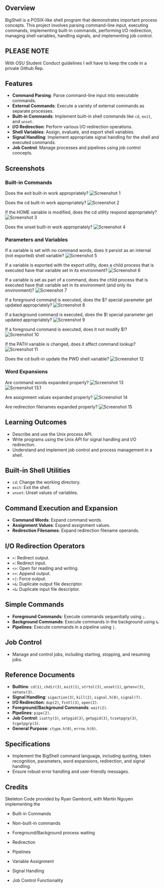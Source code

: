 ## Overview

BigShell is a POSIX-like shell program that demonstrates important process concepts. This project involves parsing command-line input, executing commands, implementing built-in commands, performing I/O redirection, managing shell variables, handling signals, and implementing job control.

## PLEASE NOTE
With OSU Student Conduct guidelines I will have to keep the code in a private Github Rep. 

## Features

- **Command Parsing**: Parse command-line input into executable commands.
- **External Commands**: Execute a variety of external commands as separate processes.
- **Built-in Commands**: Implement built-in shell commands like `cd`, `exit`, and `unset`.
- **I/O Redirection**: Perform various I/O redirection operations.
- **Shell Variables**: Assign, evaluate, and export shell variables.
- **Signal Handling**: Implement appropriate signal handling for the shell and executed commands.
- **Job Control**: Manage processes and pipelines using job control concepts.

## Screenshots

### Built-in Commands
Does the exit built-in work appropriately? 
![Screenshot 1](baseshell/bs2.png)

Does the cd built-in work appropriately? 
![Screenshot 2](baseshell/bs1.png)

If the HOME variable is modified, does the cd utility respond appropriately?
![Screenshot 3](baseshell/bs3.png)

Does the unset built-in work appropriately? 
![Screenshot 4](baseshell/bs4.png)

### Parameters and Variables
If a variable is set with no command words, does it persist as an internal (not exported) shell variable?
![Screenshot 5](baseshell/bs5.png)

If a variable is exported with the export utility, does a child process that is executed have that variable set in its environment? 
![Screenshot 6](baseshell/bs6.png)

If a variable is set as part of a command, does the child process that is executed have that variable set in its environment (and only its environment)?
![Screenshot 7](baseshell/bs7.png)

If a foreground command is executed, does the $? special parameter get updated appropriately? 
![Screenshot 8](baseshell/bs8.png)

If a background command is executed, does the $! special parameter get updated appropriately? 
![Screenshot 9](baseshell/bs9.png)

If a foreground command is executed, does it not modify $!?
![Screenshot 10](baseshell/bs10.png)

If the PATH variable is changed, does it affect command lookup?
![Screenshot 11](baseshell/bs11.png)

Does the cd built-in update the PWD shell variable?
![Screenshot 12](baseshell/bs12.png)

### Word Expansions 
Are command words expanded properly?
![Screenshot 13](baseshell/bs13.png)
![Screenshot 13.1](baseshell/bs13.1.png)

Are assignment values expanded properly?
![Screenshot 14](baseshell/bs14.png)

Are redirection filenames expanded properly?
![Screenshot 15](baseshell/bs15.png)

## Learning Outcomes

- Describe and use the Unix process API.
- Write programs using the Unix API for signal handling and I/O redirection.
- Understand and implement job control and process management in a shell.

## Built-in Shell Utilities

- `cd`: Change the working directory.
- `exit`: Exit the shell.
- `unset`: Unset values of variables.

## Command Execution and Expansion

- **Command Words**: Expand command words.
- **Assignment Values**: Expand assignment values.
- **Redirection Filenames**: Expand redirection filename operands.

## I/O Redirection Operators

- `>`: Redirect output.
- `<`: Redirect input.
- `<>`: Open for reading and writing.
- `>>`: Append output.
- `>|`: Force output.
- `>&`: Duplicate output file descriptor.
- `<&`: Duplicate input file descriptor.

## Simple Commands

- **Foreground Commands**: Execute commands sequentially using `;`.
- **Background Commands**: Execute commands in the background using `&`.
- **Pipelines**: Execute commands in a pipeline using `|`.

## Job Control

- Manage and control jobs, including starting, stopping, and resuming jobs.

## Reference Documents

- **Builtins**: `cd(1)`, `chdir(3)`, `exit(1)`, `strtol(3)`, `unset(1)`, `getenv(3)`, `setenv(3)`.
- **Signal Handling**: `sigaction(3)`, `kill(2)`, `signal.h(0)`, `signal(7)`.
- **I/O Redirection**: `dup(2)`, `fcntl(3)`, `open(2)`.
- **Foreground/Background Commands**: `wait(2)`.
- **Pipelines**: `pipe(2)`.
- **Job Control**: `isatty(3)`, `setpgid(3)`, `getpgid(3)`, `tcsetpgrp(3)`, `tcgetpgrp(3)`.
- **General Purpose**: `ctype.h(0)`, `errno.h(0)`.

## Specifications

- Implement the BigShell command language, including quoting, token recognition, parameters, word expansions, redirection, and signal handling.
- Ensure robust error handling and user-friendly messages.

## Credits
Skeleton Code provided by Ryan Gambord, with Martin Nguyen implementing the 
- Built-in Commands

- Non-built-in commands

- Foreground/Background process waiting

- Redirection

- Pipelines

- Variable Assignment

- Signal Handling

- Job Control Functionality

